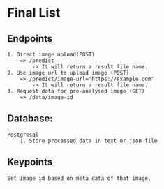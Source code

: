 # Final List
## Endpoints
    1. Direct image upload(POST)
        => /predict
            -> It will return a result file name.
    2. Use image url to upload image (POST)
        => /predict/image-url='https://example.com'
            -> It will return a result file name.
    3. Request data for pre-analysed image (GET)
        => /data/image-id

## Database:
    Postgresql
        1. Store processed data in text or json file

## Keypoints
    Set image id based on meta data of that image.